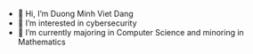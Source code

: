 - 👋 Hi, I’m Duong Minh Viet Dang
- 👀 I’m interested in cybersecurity
- 🌱 I’m currently majoring in Computer Science and minoring in Mathematics

